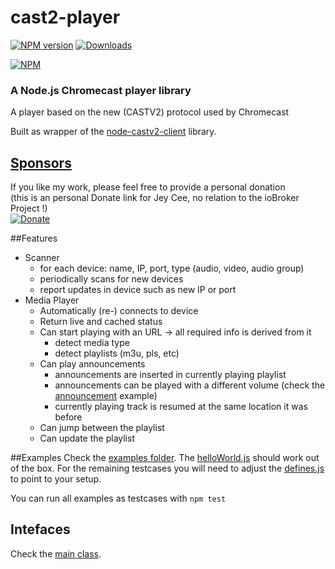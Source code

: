 cast2-player
============

[![NPM version](http://img.shields.io/npm/v/castv2-player.svg)](https://www.npmjs.com/package/castv2-player)
[![Downloads](https://img.shields.io/npm/dm/castv2-player.svg)](https://www.npmjs.com/package/castv2-player)

[![NPM](https://nodei.co/npm/castv2-player.png?downloads=true)](https://nodei.co/npm/castv2-player/)

### A Node.js Chromecast player library
A player based on the new (CASTV2) protocol used by Chromecast

Built as wrapper of the [node-castv2-client](https://github.com/thibauts/node-castv2-client) library.

## [Sponsors](./SPONSORS.md)
If you like my work, please feel free to provide a personal donation  
(this is an personal Donate link for Jey Cee, no relation to the ioBroker Project !)  
[![Donate](https://raw.githubusercontent.com/iobroker-community-adapters/ioBroker.wled/master/admin/button.png)](https://www.paypal.com/cgi-bin/webscr?cmd=_s-xclick&hosted_button_id=95YZN2LR59Q64&source=url)

##Features
* Scanner
  * for each device: name, IP, port, type (audio, video, audio group) 
  * periodically scans for new devices
  * report updates in device such as new IP or port
* Media Player
  * Automatically (re-) connects to device
  * Return live and cached status
  * Can start playing with an URL -> all required info is derived from it
    * detect media type
    * detect playlists (m3u, pls, etc)
  * Can play announcements
    * announcements are inserted in currently playing playlist
    * announcements can be played with a different volume (check the [announcement](examples/announcementInStreaming.js) example)
    * currently playing track is resumed at the same location it was before
  * Can jump between the playlist
  * Can update the playlist


##Examples
Check the [examples folder](examples/). The [helloWorld.js](examples/helloWorld.js) should work out of the box. For the remaining testcases you will need to adjust the [defines.js](examples/defines.js) to point to your setup.

You can run all examples as testcases with `npm test`

## Intefaces

Check the [main class](lib/mediaPlayer.js).
